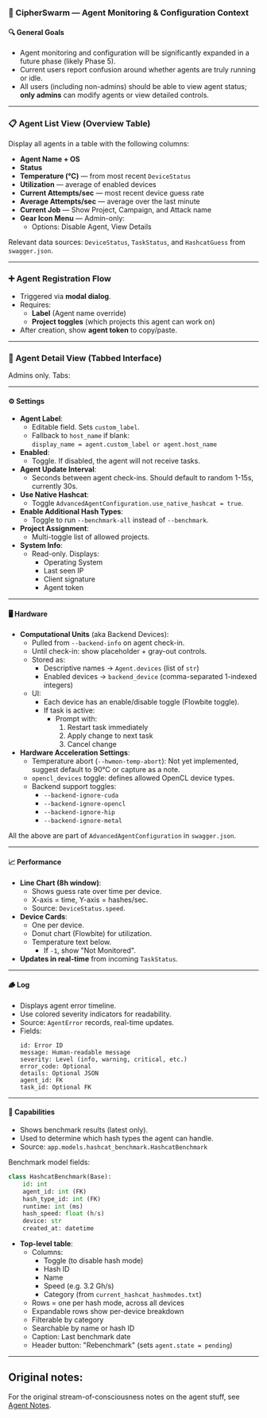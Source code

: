 ### 🧠 CipherSwarm — Agent Monitoring & Configuration Context

#### 🔍 General Goals

-   Agent monitoring and configuration will be significantly expanded in a future phase (likely Phase 5).
-   Current users report confusion around whether agents are truly running or idle.
-   All users (including non-admins) should be able to view agent status; **only admins** can modify agents or view detailed controls.

---

### 📋 Agent List View (Overview Table)

Display all agents in a table with the following columns:

-   **Agent Name + OS**
-   **Status**
-   **Temperature (°C)** — from most recent `DeviceStatus`
-   **Utilization** — average of enabled devices
-   **Current Attempts/sec** — most recent device guess rate
-   **Average Attempts/sec** — average over the last minute
-   **Current Job** — Show Project, Campaign, and Attack name
-   **Gear Icon Menu** — Admin-only:
    -   Options: Disable Agent, View Details

Relevant data sources: `DeviceStatus`, `TaskStatus`, and `HashcatGuess` from `swagger.json`.

---

### ➕ Agent Registration Flow

-   Triggered via **modal dialog**.
-   Requires:
    -   **Label** (Agent name override)
    -   **Project toggles** (which projects this agent can work on)
-   After creation, show **agent token** to copy/paste.

---

### 🔎 Agent Detail View (Tabbed Interface)

Admins only. Tabs:

---

#### ⚙️ Settings

-   **Agent Label**:
    -   Editable field. Sets `custom_label`.
    -   Fallback to `host_name` if blank:  
        `display_name = agent.custom_label or agent.host_name`
-   **Enabled**:
    -   Toggle. If disabled, the agent will not receive tasks.
-   **Agent Update Interval**:
    -   Seconds between agent check-ins. Should default to random 1-15s, currently 30s.
-   **Use Native Hashcat**:
    -   Toggle `AdvancedAgentConfiguration.use_native_hashcat = true`.
-   **Enable Additional Hash Types**:
    -   Toggle to run `--benchmark-all` instead of `--benchmark`.
-   **Project Assignment**:
    -   Multi-toggle list of allowed projects.
-   **System Info**:
    -   Read-only. Displays:
        -   Operating System
        -   Last seen IP
        -   Client signature
        -   Agent token

---

#### 🖥️ Hardware

-   **Computational Units** (aka Backend Devices):
    -   Pulled from `--backend-info` on agent check-in.
    -   Until check-in: show placeholder + gray-out controls.
    -   Stored as:
        -   Descriptive names → `Agent.devices` (list of `str`)
        -   Enabled devices → `backend_device` (comma-separated 1-indexed integers)
    -   UI:
        -   Each device has an enable/disable toggle (Flowbite toggle).
        -   If task is active:
            -   Prompt with:
                1. Restart task immediately
                2. Apply change to next task
                3. Cancel change
-   **Hardware Acceleration Settings**:
    -   Temperature abort (`--hwmon-temp-abort`): Not yet implemented, suggest default to 90°C or capture as a note.
    -   `opencl_devices` toggle: defines allowed OpenCL device types.
    -   Backend support toggles:
        -   `--backend-ignore-cuda`
        -   `--backend-ignore-opencl`
        -   `--backend-ignore-hip`
        -   `--backend-ignore-metal`

All the above are part of `AdvancedAgentConfiguration` in `swagger.json`.

---

#### 📈 Performance

-   **Line Chart (8h window)**:
    -   Shows guess rate over time per device.
    -   X-axis = time, Y-axis = hashes/sec.
    -   Source: `DeviceStatus.speed`.
-   **Device Cards**:
    -   One per device.
    -   Donut chart (Flowbite) for utilization.
    -   Temperature text below.
        -   If `-1`, show "Not Monitored".
-   **Updates in real-time** from incoming `TaskStatus`.

---

#### 🪵 Log

-   Displays agent error timeline.
-   Use colored severity indicators for readability.
-   Source: `AgentError` records, real-time updates.
-   Fields:
    ```
    id: Error ID
    message: Human-readable message
    severity: Level (info, warning, critical, etc.)
    error_code: Optional
    details: Optional JSON
    agent_id: FK
    task_id: Optional FK
    ```

---

#### 🧠 Capabilities

-   Shows benchmark results (latest only).
-   Used to determine which hash types the agent can handle.
-   Source: `app.models.hashcat_benchmark.HashcatBenchmark`

Benchmark model fields:

```python
class HashcatBenchmark(Base):
    id: int
    agent_id: int (FK)
    hash_type_id: int (FK)
    runtime: int (ms)
    hash_speed: float (h/s)
    device: str
    created_at: datetime
```

-   **Top-level table**:
    -   Columns:
        -   Toggle (to disable hash mode)
        -   Hash ID
        -   Name
        -   Speed (e.g. 3.2 Gh/s)
        -   Category (from `current_hashcat_hashmodes.txt`)
    -   Rows = one per hash mode, across all devices
    -   Expandable rows show per-device breakdown
    -   Filterable by category
    -   Searchable by name or hash ID
    -   Caption: Last benchmark date
    -   Header button: "Rebenchmark" (sets `agent.state = pending`)

---

## Original notes:

For the original stream-of-consciousness notes on the agent stuff, see [Agent Notes](original_notes/agent.md).
